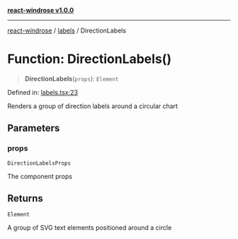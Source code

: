 [**react-windrose v1.0.0**](../../README.md)

***

[react-windrose](../../README.md) / [labels](../README.md) / DirectionLabels

# Function: DirectionLabels()

> **DirectionLabels**(`props`): `Element`

Defined in: [labels.tsx:23](https://github.com/JulesBlm/react-windrose/blob/4c90b4c4e20ea2808adde010911e8780345b3f2c/src/labels.tsx#L23)

Renders a group of direction labels around a circular chart

## Parameters

### props

`DirectionLabelsProps`

The component props

## Returns

`Element`

A group of SVG text elements positioned around a circle
